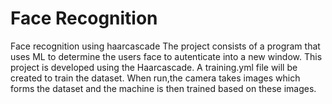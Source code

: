 # Face Recognition
Face recognition using haarcascade
The project consists of a program that uses ML to determine the users face to autenticate into a new window.
This project is developed using the Haarcascade. A training.yml file will be created to train the dataset.
When run,the camera takes images which forms the dataset and the machine is then trained based on these images.
